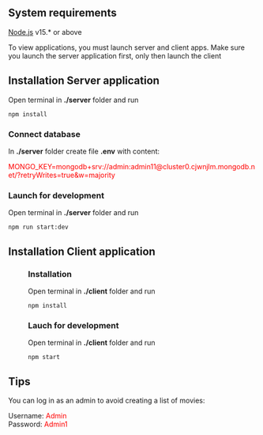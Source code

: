 ## System requirements
[Node.js](https://nodejs.org/en/) v15.* or above

To view applications, you must launch server and client apps.
Make sure you launch the server application first, only then launch the client



## Installation Server application
Open terminal in __./server__ folder and run 
```
npm install
```

### Connect database
In __./server__ folder create file __.env__ with content:

<span style='color: red'>
MONGO_KEY=mongodb+srv://admin:admin11@cluster0.cjwnjlm.mongodb.net/?retryWrites=true&w=majority
</span>

### Launch for development
Open terminal in __./server__ folder and run 
```
npm run start:dev
```



## Installation Client application

<div style="padding-left: 40px">

### Installation
Open terminal in __./client__ folder and run 
```
npm install
```

### Lauch for development
Open terminal in __./client__ folder and run 
```
npm start
```
</div>

## Tips

You can log in as an admin to avoid creating a list of movies:

Username:  <span style='color: red'> Admin </span> <br>
Password:  <span style='color: red'>  Admin1 </span>


